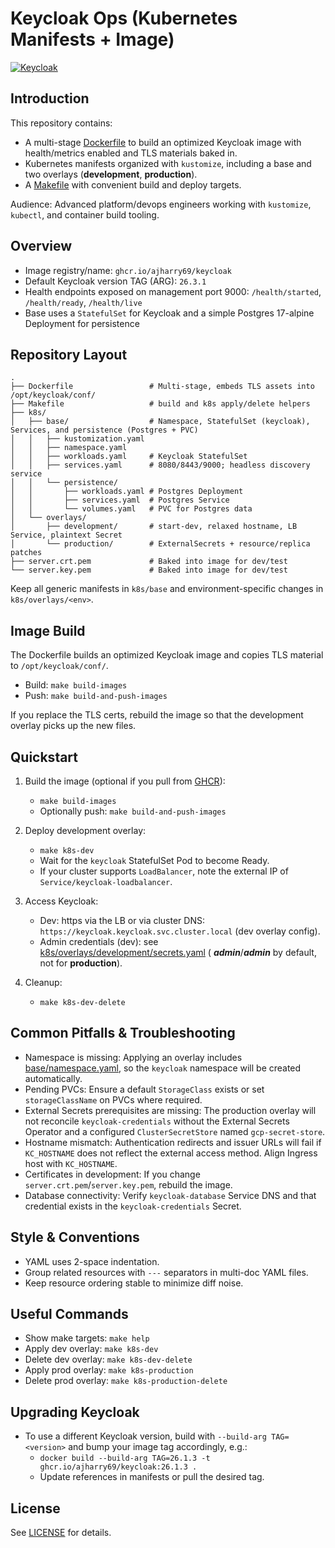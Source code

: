 # Keycloak Ops (Kubernetes Manifests + Image)

[![Keycloak](https://github.com/ajharry69/keycloak/actions/workflows/keycloak.yml/badge.svg?branch=main)](https://github.com/ajharry69/keycloak/actions/workflows/keycloak.yml)

## Introduction

This repository contains:

- A multi-stage [Dockerfile](Dockerfile) to build an optimized Keycloak image with health/metrics enabled and TLS
  materials baked in.
- Kubernetes manifests organized with `kustomize`, including a base and two overlays (**development**, **production**).
- A [Makefile](Makefile) with convenient build and deploy targets.

Audience: Advanced platform/devops engineers working with `kustomize`, `kubectl`, and container build tooling.

## Overview

- Image registry/name: `ghcr.io/ajharry69/keycloak`
- Default Keycloak version TAG (ARG): `26.3.1`
- Health endpoints exposed on management port 9000: `/health/started`, `/health/ready`, `/health/live`
- Base uses a `StatefulSet` for Keycloak and a simple Postgres 17-alpine Deployment for persistence

## Repository Layout

```
.
├── Dockerfile                 # Multi-stage, embeds TLS assets into /opt/keycloak/conf/
├── Makefile                   # build and k8s apply/delete helpers
├── k8s/
│   ├── base/                  # Namespace, StatefulSet (keycloak), Services, and persistence (Postgres + PVC)
│   │   ├── kustomization.yaml
│   │   ├── namespace.yaml
│   │   ├── workloads.yaml     # Keycloak StatefulSet
│   │   ├── services.yaml      # 8080/8443/9000; headless discovery service
│   │   └── persistence/
│   │       ├── workloads.yaml # Postgres Deployment
│   │       ├── services.yaml  # Postgres Service
│   │       └── volumes.yaml   # PVC for Postgres data
│   └── overlays/
│       ├── development/       # start-dev, relaxed hostname, LB Service, plaintext Secret
│       └── production/        # ExternalSecrets + resource/replica patches
├── server.crt.pem             # Baked into image for dev/test
└── server.key.pem             # Baked into image for dev/test
```

Keep all generic manifests in `k8s/base` and environment-specific changes in `k8s/overlays/<env>`.

## Image Build

The Dockerfile builds an optimized Keycloak image and copies TLS material to `/opt/keycloak/conf/`.

- Build: `make build-images`
- Push: `make build-and-push-images`

If you replace the TLS certs, rebuild the image so that the development overlay picks up the new files.

## Quickstart

1) Build the image (optional if you pull from [GHCR](https://github.com/ajharry69/keycloak/pkgs/container/keycloak)):
    - `make build-images`
    - Optionally push: `make build-and-push-images`

2) Deploy development overlay:
    - `make k8s-dev`
    - Wait for the `keycloak` StatefulSet Pod to become Ready.
    - If your cluster supports `LoadBalancer`, note the external IP of `Service/keycloak-loadbalancer`.

3) Access Keycloak:
    - Dev: https via the LB or via cluster DNS: `https://keycloak.keycloak.svc.cluster.local` (dev overlay config).
    - Admin credentials (dev): see [k8s/overlays/development/secrets.yaml](k8s/overlays/development/secrets.yaml) (
      **_admin_**/**_admin_** by default, not for **production**).

4) Cleanup:
    - `make k8s-dev-delete`

## Common Pitfalls & Troubleshooting

- Namespace is missing: Applying an overlay includes [base/namespace.yaml](k8s/base/namespace.yaml), so the `keycloak`
  namespace will be created automatically.
- Pending PVCs: Ensure a default `StorageClass` exists or set `storageClassName` on PVCs where required.
- External Secrets prerequisites are missing: The production overlay will not reconcile `keycloak-credentials` without
  the External Secrets Operator and a configured `ClusterSecretStore` named `gcp-secret-store`.
- Hostname mismatch: Authentication redirects and issuer URLs will fail if `KC_HOSTNAME` does not reflect the external
  access method. Align Ingress host with `KC_HOSTNAME`.
- Certificates in development: If you change `server.crt.pem`/`server.key.pem`, rebuild the image.
- Database connectivity: Verify `keycloak-database` Service DNS and that credential exists in the `keycloak-credentials`
  Secret.

## Style & Conventions

- YAML uses 2-space indentation.
- Group related resources with `---` separators in multi-doc YAML files.
- Keep resource ordering stable to minimize diff noise.

## Useful Commands

- Show make targets: `make help`
- Apply dev overlay: `make k8s-dev`
- Delete dev overlay: `make k8s-dev-delete`
- Apply prod overlay: `make k8s-production`
- Delete prod overlay: `make k8s-production-delete`

## Upgrading Keycloak

- To use a different Keycloak version, build with `--build-arg TAG=<version>` and bump your image tag accordingly, e.g.:
    - `docker build --build-arg TAG=26.1.3 -t ghcr.io/ajharry69/keycloak:26.1.3 .`
    - Update references in manifests or pull the desired tag.

## License

See [LICENSE](LICENSE) for details.